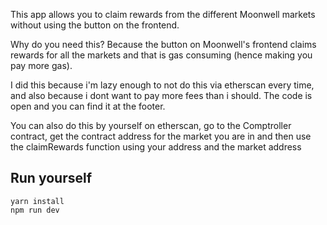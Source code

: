This app allows you to claim rewards from the different Moonwell markets without using the button on the frontend.

Why do you need this? Because the button on Moonwell's frontend claims rewards for all the markets and that is gas consuming (hence making you pay more gas).

I did this because i'm lazy enough to not do this via etherscan every time, and also because i dont want to pay more fees than i should. The code is open and you can find it at the footer.

You can also do this by yourself on etherscan, go to the Comptroller contract, get the contract address for the market you are in and then use the claimRewards function using your address and the market address


## Run yourself

```
yarn install
npm run dev
```
